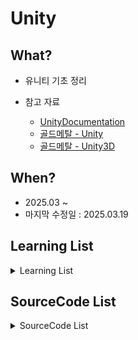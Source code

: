 # Unity

## What?

- 유니티 기초 정리
- 참고 자료

  - [UnityDocumentation](https://docs.unity3d.com/kr/530/Manual/index.html)
  - [골드메탈 - Unity](https://www.youtube.com/watch?v=7plGPXkmnxQ&list=PLO-mt5Iu5TeYI4dbYwWP8JqZMC9iuUIW2)
  - [골드메탈 - Unity3D](https://www.youtube.com/watch?v=7plGPXkmnxQ&list=PLO-mt5Iu5TeZa9dsqMVvXuSfVxwR_2AOz)

## When?

- 2025.03 ~
- 마지막 수정일 : 2025.03.19

## Learning List

<details>
    <summary>
        Learning List
    </summary>

- ch1 [유니티 사용](https://github.com/BangYunseo/TIL/blob/main/Language/C/ch1_DataType.md)
- ch2 [콘솔 사용](https://github.com/BangYunseo/TIL/blob/main/Language/C/ch2_ExpressionAndOperator.md)
- ch3 [조건문](https://github.com/BangYunseo/TIL/blob/main/Language/C/ch3_ConditionalStatements.md)
- ch4 [반복문](https://github.com/BangYunseo/TIL/blob/main/Language/C/ch4_Loop.md)
- ch5 [함수](https://github.com/BangYunseo/TIL/blob/main/Language/C/ch5_Function.md)
- ch6 [변수](https://github.com/BangYunseo/TIL/blob/main/Language/C/ch6_Variable.md)
- ch7 [배열](https://github.com/BangYunseo/TIL/blob/main/Language/C/ch7_Array.md)
- ch8 [포인터](https://github.com/BangYunseo/TIL/blob/main/Language/C/ch8_Pointer.md)
- ch9 [구조체](https://github.com/BangYunseo/TIL/blob/main/Language/C/ch9_Struct.md)

</details>

## SourceCode List

<details>
    <summary>
        SourceCode List
    </summary>

- [ch1](https://github.com/BangYunseo/Express-C/tree/main/ch1_%EB%B3%80%EC%88%98%EC%99%80%20%EC%9E%90%EB%A3%8C%ED%98%95)
- [ch2](https://github.com/BangYunseo/Express-C/tree/main/ch2_%EC%88%98%EC%8B%9D%EA%B3%BC%EC%97%B0%EC%82%B0%EC%9E%90)
- [ch3](https://github.com/BangYunseo/Express-C/tree/main/ch3_%EC%A1%B0%EA%B1%B4%EB%AC%B8)
- [ch4](https://github.com/BangYunseo/Express-C/tree/main/ch4_%EB%B0%98%EB%B3%B5%EB%AC%B8)
- [ch5](https://github.com/BangYunseo/Express-C/tree/main/ch5_%ED%95%A8%EC%88%98)
- [ch6](https://github.com/BangYunseo/Express-C/tree/main/ch6_%EB%B3%80%EC%88%98)
- [ch7](https://github.com/BangYunseo/Express-C/tree/main/ch7_%EB%B0%B0%EC%97%B4)
- [ch8](https://github.com/BangYunseo/Express-C/tree/main/ch8_%ED%8F%AC%EC%9D%B8%ED%84%B0)
- [ch9](https://github.com/BangYunseo/Express-C/tree/main/ch9_%EA%B5%AC%EC%A1%B0%EC%B2%B4)

</details>
